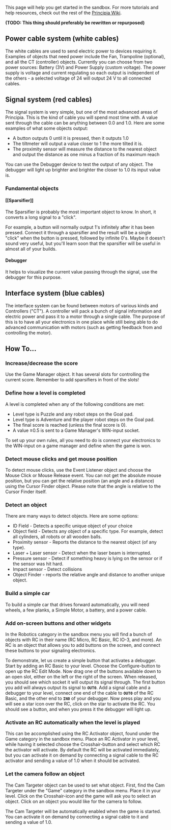 This page will help you get started in the sandbox. For more tutorials and help resources, check out the rest of the [Principia Wiki](/wiki/).

**(TODO: This thing should preferably be rewritten or repurposed)**

## Power cable system (white cables)
The white cables are used to send electric power to devices requiring it. Examples of objects that need power include the Fan, Trampoline (optional), and all the CT (controller) objects. Currently you can choose from two power sources: Battery (3V) and Power Supply (custom voltage). The power supply is voltage and current regulating so each output is independent of the others - a selected voltage of 24 will output 24 V to all connected cables.

## Signal system (red cables)

The signal system is very simple, but one of the most advanced areas of Principia. This is the kind of cable you will spend most time with. A value sent through the cable can be anything between 0.0 and 1.0. Here are some examples of what some objects output:

- A button outputs 0 until it is pressed, then it outputs 1.0
- The tiltmeter will output a value closer to 1 the more tilted it is.
- The proximity sensor will measure the distance to the nearest object and output the distance as one minus a fraction of its maximum reach

You can use the Debugger device to test the output of any object. The debugger will light up brighter and brighter the closer to 1.0 its input value is.

### Fundamental objects

#### [[Sparsifier]]
The Sparsifier is probably the most important object to know. In short, it converts a long signal to a "click".

For example, a button will normally output 1's infinitely after it has been pressed. Connect it through a sparsifier and the result will be a single "click" when the button is pressed, followed by infinite 0's. Maybe it doesn't sound very useful, but you'll learn soon that the sparsifier will be useful in almost all of your builds.

#### Debugger
It helps to visualize the current value passing through the signal, use the debugger for this purpose.

## Interface system (blue cables)

The interface system can be found between motors of various kinds and Controllers ("CT").  A controller will pack a bunch of signal information and electric power and pass it to a motor through a single cable. The purpose of this is to have all your electronics in one place while still being able to do advanced communication with motors (such as getting feedback from and controlling the motor).

## How To...

### Increase/decrease the score
Use the Game Manager object. It has several slots for controlling the current score. Remember to add sparsifiers in front of the slots!

### Define how a level is completed
A level is completed when any of the following conditions are met:

- Level type is Puzzle and any robot steps on the Goal pad.
- Level type is Adventure and the player robot steps on the Goal pad.
- The final score is reached (unless the final score is 0).
- A value &ge;0.5 is sent to a Game Manager's WIN-input socket.

To set up your own rules, all you need to do is connect your electronics to the WIN-input on a game manager and define when the game is won.

### Detect mouse clicks and get mouse position
To detect mouse clicks, use the Event Listener object and choose the Mouse Click or Mouse Release event.
You can not get the absolute mouse position, but you can get the relative position (an angle and a distance) using the Cursor Finder object. Please note that the angle is relative to the Cursor Finder itself.

### Detect an object

There are many ways to detect objects. Here are some options:

- ID Field - Detects a specific unique object of your choice
- Object field - Detects any object of a specific type. For example, detect all cylinders, all robots or all wooden balls.
- Proximity sensor - Reports the distance to the nearest object (of any type).
- Laser + Laser sensor - Detect when the laser beam is interrupted.
- Pressure sensor - Detect if something heavy is lying on the sensor or if the sensor was hit hard.
- Impact sensor - Detect collisions
- Object Finder - reports the relative angle and distance to another unique object.

### Build a simple car
To build a simple car that drives forward automatically, you will need wheels, a few planks, a Simple Motor, a battery, and a power cable.

### Add on-screen buttons and other widgets

In the Robotics category in the sandbox menu you will find a bunch of objects with RC in their name (RC Micro, RC Basic, RC IO-3, and more). An RC is an object that allows you to add buttons on the screen, and connect these buttons to your signaling electronics.


To demonstrate, let us create a simple button that activates a debugger. Start by adding an RC Basic to your level. Choose the Configure-button to open up the RC Edit Mode. Now drag one of the buttons available down to an open slot, either on the left or the right of the screen. When released, you should see which socket it will output its signal through. The first button you add will always output its signal to **`OUT0`**. Add a signal cable and a debugger to your level, connect one end of the cable to **`OUT0`** of the RC Basic, and the other end to **`IN0`** of your debugger. Now press play and you will see a star icon over the RC, click on the star to activate the RC. You should see a button, and when you press it the debugger will light up.

### Activate an RC automatically when the level is played

This can be accomplished using the RC Activator object, found under the Game category in the sandbox menu. Place an RC Activator in your level, while having it selected choose the Crosshair-button and select which RC the activator will activate. By default the RC will be activated immediately, but you can activate it on demand by connecting a signal cable to the RC activator and sending a value of 1.0 when it should be activated.

### Let the camera follow an object
The Cam Targeter object can be used to set what object. First, find the Cam Targeter under the "Game" category in the sandbox menu. Place it in your level. Click on the Crosshair-icon and the game will ask you to select an object. Click on an object you would like for the camera to follow.

The Cam Targeter will be automatically enabled when the game is started. You can activate it on demand by connecting a signal cable to it and sending a value of 1.0.
